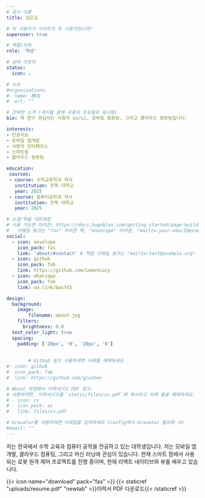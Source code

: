 ```yaml
---
# 표시 이름
title: 김은교

# 이 사용자가 사이트의 주 사용자입니까?
superuser: true

# 역할/직위
role: '학생'

# 상태 이모지
status:
  icon: ☕️

# 소속
#organizations:
#- name: 腾讯
#  url: ""

# 간략한 소개 (게시물 끝에 사용자 프로필로 표시됨)
bio: 제 연구 관심사는 사용자 ux/ui, 모바일 컴퓨팅, 그리고 클라우드 컴퓨팅입니다.

interests:
- 인공지능
- 모바일 앱개발
- 사용자 인터페이스
- 스마트팜
- 클라우드 컴퓨팅

education:
 courses:
 - course: 수학교육학과 학사
   institution: 전북 대학교
   year: 2025
 - course: 컴퓨터공학과 학사
   institution: 전북 대학교
   year: 2025

# 소셜/학술 네트워킹
# 사용 가능한 아이콘: https://docs.hugoblox.com/getting-started/page-builder/#icons
#   이메일 링크는 "fas" 아이콘 팩, "envelope" 아이콘, "mailto:your-email@example.com" 형식의 링크를 사용하세요.
social:
  - icon: envelope
    icon_pack: fas
    link: 'about/#contact' # 직접 이메일 링크는 "mailto:test@example.org" 사용.
  - icon: github
    icon_pack: fab
    link: https://github.com/LemonLucy
  - icon: whatsapp
    icon_pack: fab
    link: wa.link/bas7d3

design:
  background:
    image:
        filename: about.jpg
    filters:
      brightness: 0.8
  text_color_light: true
  spacing:
    padding: ['20px', '0', '20px', '0']
        
        
        # Github 링크 사용하려면 아래를 해제하세요
#- icon: github
#  icon_pack: fab
#  link: https://github.com/gcushen

# About 위젯에서 이력서/CV PDF 링크.
# 사용하려면, 이력서/CV를 `static/files/cv.pdf`에 복사하고 아래 줄을 해제하세요.
# - icon: cv
#   icon_pack: ai
#   link: files/cv.pdf

# Gravatar를 사용하려면 이메일을 입력하세요 (Config에서 Gravatar 활성화 시)
#email: ""
---
```


저는 한국에서 수학 교육과 컴퓨터 공학을 전공하고 있는 대학생입니다. 저는 모바일 앱 개발, 클라우드 컴퓨팅, 그리고 머신 러닝에 관심이 있습니다. 현재 스마트 팜에서 사용되는 로봇 원격 제어 프로젝트를 진행 중이며, 현재 리액트 네이티브와 뷰를 배우고 있습니다.

{{< icon name="download" pack="fas" >}} {{< staticref "uploads/resume.pdf" "newtab" >}}이력서 PDF 다운로드{{< /staticref >}}